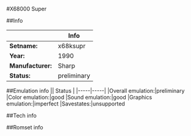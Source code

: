 #X68000 Super

##Info

||Info|
|-----|-----|
|**Setname:**|x68ksupr
|**Year:**|1990
|**Manufacturer:**|Sharp
|**Status:**|preliminary

##Emulation info
|| Status |
|-----|-----|
|Overall emulation:|preliminary
|Color emulation:|good
|Sound emulation:|good
|Graphics emulation:|imperfect
|Savestates:|unsupported

##Tech info

##Romset info

<!--- START OF EDITED COMMENT DO NOT TOUCH TEXT ABOVE-->
